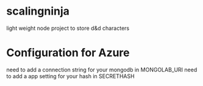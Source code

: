 # scalingninja
light weight node project to store d&amp;d characters


# Configuration for Azure
need to add a connection string for your mongodb in MONGOLAB_URI
need to add a app setting for your hash in SECRETHASH

